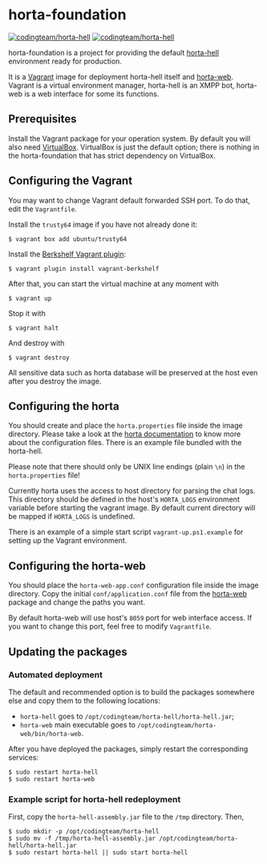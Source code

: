 horta-foundation
================
[![codingteam/horta-hell](http://issuestats.com/github/codingteam/horta-foundation/badge/pr?style=flat-square)](http://www.issuestats.com/github/codingteam/horta-foundation) [![codingteam/horta-hell](http://issuestats.com/github/codingteam/horta-foundation/badge/issue?style=flat-square)](http://www.issuestats.com/github/codingteam/horta-foundation)

horta-foundation is a project for providing the default [horta-hell](https://github.com/codingteam/horta-hell)
environment ready for production.

It is a [Vagrant](http://www.vagrantup.com/) image for deployment horta-hell itself and
[horta-web](https://github.com/codingteam/horta-hell).  Vagrant is a virtual environment manager, horta-hell is an XMPP
bot, horta-web is a web interface for some its functions.

Prerequisites
-------------
Install the Vagrant package for your operation system. By default you will also need
[VirtualBox](https://www.virtualbox.org/). VirtualBox is just the default option; there is nothing in the
horta-foundation that has strict dependency on VirtualBox.

Configuring the Vagrant
-----------------------
You may want to change Vagrant default forwarded SSH port. To do that, edit the `Vagrantfile`.

Install the `trusty64` image if you have not already done it:

    $ vagrant box add ubuntu/trusty64

Install the [Berkshelf Vagrant plugin](https://github.com/berkshelf/vagrant-berkshelf):

    $ vagrant plugin install vagrant-berkshelf

After that, you can start the virtual machine at any moment with

    $ vagrant up

Stop it with

    $ vagrant halt

And destroy with

    $ vagrant destroy

All sensitive data such as horta database will be preserved at the host even after you destroy the image.

Configuring the horta
---------------------
You should create and place the `horta.properties` file inside the image directory. Please take a look at the
[horta documentation](https://github.com/codingteam/horta-hell) to know more about the configuration files. There is an
example file bundled with the horta-hell.

Please note that there should only be UNIX line endings (plain `\n`) in the `horta.properties` file!

Currently horta uses the access to host directory for parsing the chat logs.  This directory should be defined in the
host's `HORTA_LOGS` environment variable before starting the vagrant image. By default current directory will be mapped
if `HORTA_LOGS` is undefined.

There is an example of a simple start script `vagrant-up.ps1.example` for setting up the Vagrant environment.

Configuring the horta-web
-------------------------
You should place the `horta-web-app.conf` configuration file inside the image directory. Copy the initial
`conf/application.conf` file from the [horta-web](https://github.com/codingteam/horta-hell) package and change the paths
you want.

By default horta-web will use host's `8059` port for web interface access. If you want to change this port, feel free to
modify `Vagrantfile`.

Updating the packages
---------------------

### Automated deployment
The default and recommended option is to build the packages somewhere else and copy them to the following locations:
- `horta-hell` goes to `/opt/codingteam/horta-hell/horta-hell.jar`;
- `horta-web` main executable goes to `/opt/codingteam/horta-web/bin/horta-web`.

After you have deployed the packages, simply restart the corresponding services:

    $ sudo restart horta-hell
    $ sudo restart horta-web

### Example script for horta-hell redeployment
First, copy the `horta-hell-assembly.jar` file to the `/tmp` directory. Then,

    $ sudo mkdir -p /opt/codingteam/horta-hell
    $ sudo mv -f /tmp/horta-hell-assembly.jar /opt/codingteam/horta-hell/horta-hell.jar
    $ sudo restart horta-hell || sudo start horta-hell
